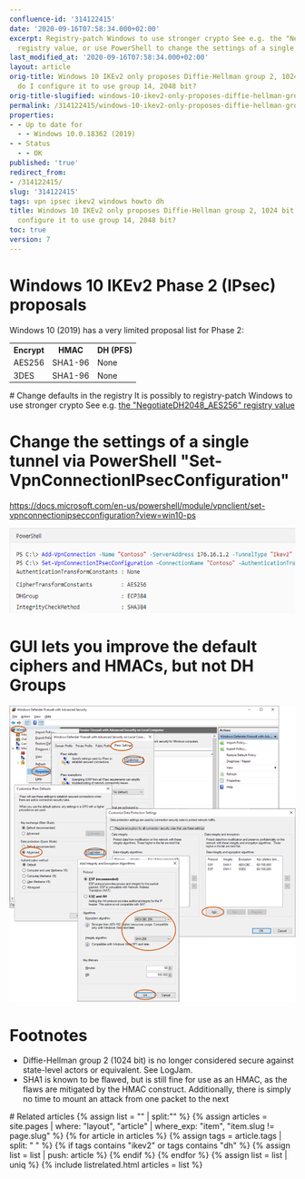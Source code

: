 ```yaml
---
confluence-id: '314122415'
date: '2020-09-16T07:58:34.000+02:00'
excerpt: Registry-patch Windows to use stronger crypto See e.g. the "NegotiateDH2048_AES256"
  registry value, or use PowerShell to change the settings of a single tunnel
last_modified_at: '2020-09-16T07:58:34.000+02:00'
layout: article
orig-title: Windows 10 IKEv2 only proposes Diffie-Hellman group 2, 1024 bit - how
  do I configure it to use group 14, 2048 bit?
orig-title-slugified: windows-10-ikev2-only-proposes-diffie-hellman-group-2-1024-bit---how-do-i-configure-it-to-use-group-14-2048-bit-
permalink: /314122415/windows-10-ikev2-only-proposes-diffie-hellman-group-2-1024-bit---how-do-i-configure-it-to-use-group-14-2048-bit-
properties:
- - Up to date for
  - - Windows 10.0.18362 (2019)
- - Status
  - - OK
published: 'true'
redirect_from:
- /314122415/
slug: '314122415'
tags: vpn ipsec ikev2 windows howto dh
title: Windows 10 IKEv2 only proposes Diffie-Hellman group 2, 1024 bit - how do I
  configure it to use group 14, 2048 bit?
toc: true
version: 7
---
```



# Windows 10 IKEv2 Phase 2 (IPsec) proposals
Windows 10 (2019) has a very limited proposal list for Phase 2:

<table class="wrapped"><colgroup><col/><col/><col/></colgroup><tbody><tr><th>Encrypt</th><th>HMAC</th><th colspan="1">DH (PFS)</th></tr><tr><td>AES256</td><td>SHA1-96</td><td colspan="1">None</td></tr><tr><td>3DES</td><td>SHA1-96</td><td colspan="1">None</td></tr></tbody></table>
# Change defaults in the registry
It is possibly to registry-patch Windows to use stronger crypto See e.g. <a href="https://duckduckgo.com/?q=NegotiateDH2048_AES256">the "NegotiateDH2048_AES256" registry value</a>


# Change the settings of a single tunnel via PowerShell "Set-VpnConnectionIPsecConfiguration"
<a href="https://docs.microsoft.com/en-us/powershell/module/vpnclient/set-vpnconnectionipsecconfiguration?view=win10-ps">https://docs.microsoft.com/en-us/powershell/module/vpnclient/set-vpnconnectionipsecconfiguration?view=win10-ps</a>

<img src="image2019-12-18_14-29-47.png" class="border" style="height: 150px;"/>


# GUI lets you improve the default ciphers and HMACs, but not DH Groups
<img src="windows-firewall-ipsec-quick-mode-settings.svg"/>


# Footnotes
<ul><li>Diffie-Hellman group 2 (1024 bit) is no longer considered secure against state-level actors or equivalent. See <ac:link><ri:page ri:content-title="LogJam"/><ac:plain-text-link-body>LogJam</ac:plain-text-link-body></ac:link>.</li><li>SHA1 is known to be flawed, but is still fine for use as an HMAC, as the flaws are mitigated by the HMAC construct. Additionally, there is simply no time to mount an attack from one packet to the next</li></ul>
# Related articles
{% assign list = "" | split:"" %}
{% assign articles = site.pages | where: "layout", "article" | where_exp: "item", "item.slug != page.slug" %}
{% for article in articles %}
{% assign tags = article.tags | split: " " %}
{% if tags contains "ikev2" or tags contains "dh" %}
{% assign list = list | push: article %}
{% endif %}
{% endfor %}
{% assign list = list | uniq %}
{% include listrelated.html articles = list %}